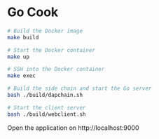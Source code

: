 # Go Cook

```bash
# Build the Docker image
make build

# Start the Docker container
make up

# SSH into the Docker container
make exec

# Build the side chain and start the Go server
bash ./build/dapchain.sh

# Start the client server
bash ./build/webclient.sh
```

Open the application on http://localhost:9000